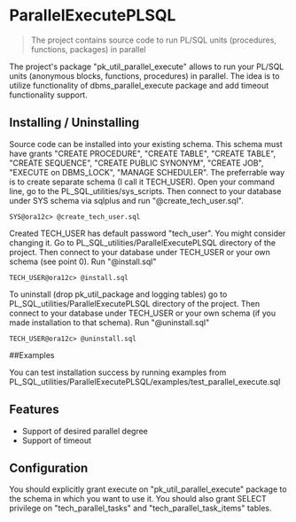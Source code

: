 # ParallelExecutePLSQL
> The project contains source code to run PL/SQL units (procedures, functions, packages) in parallel

The project's package "pk_util_parallel_execute" allows to run your PL/SQL units (anonymous blocks, functions, procedures) in parallel. The idea is to utilize functionality of dbms_parallel_execute package and add timeout functionality support. 

## Installing / Uninstalling

Source code can be installed into your existing schema. This schema must have grants "CREATE PROCEDURE", "CREATE TABLE", "CREATE TABLE", "CREATE SEQUENCE", "CREATE PUBLIC SYNONYM", "CREATE JOB", "EXECUTE on DBMS_LOCK", "MANAGE SCHEDULER".
The preferrable way is to create separate schema (I call it TECH_USER). Open your command line, go to the PL_SQL_utilities/sys_scripts. Then connect to your database under SYS schema via sqlplus and run "@create_tech_user.sql".
```shell
SYS@ora12c> @create_tech_user.sql
```
Created TECH_USER has default password "tech_user". You might consider changing it.
Go to PL_SQL_utilities/ParallelExecutePLSQL directory of the project. Then connect to your database under TECH_USER or your own schema (see point 0). Run "@install.sql"
```shell
TECH_USER@ora12c> @install.sql
```
To uninstall (drop pk_util_package and logging tables) go to PL_SQL_utilities/ParallelExecutePLSQL directory of the project. Then connect to your database under TECH_USER or your own schema (if you made installation to that schema). Run "@uninstall.sql"
```shell
TECH_USER@ora12c> @uninstall.sql
```

##Examples

You can test installation success by running examples from PL_SQL_utilities/ParallelExecutePLSQL/examples/test_parallel_execute.sql

## Features

* Support of desired parallel degree
* Support of timeout

## Configuration

You should explicitly grant execute on "pk_util_parallel_execute" package to the schema in which you want to use it. You should also grant SELECT privilege on "tech_parallel_tasks" and "tech_parallel_task_items" tables.

